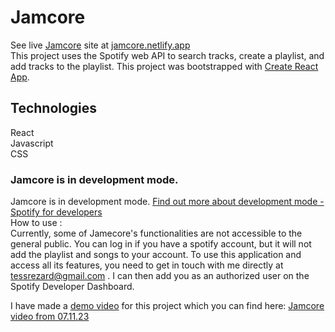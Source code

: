 # Jamcore
See live [Jamcore](https://jamcore.netlify.app/) site at [jamcore.netlify.app](https://jamcore.netlify.app/)\
This project uses the Spotify web API to search tracks, create a playlist, and add tracks to the playlist.
This project was bootstrapped with [Create React App](https://github.com/facebook/create-react-app).

## Technologies
React\
Javascript\
CSS


### Jamcore is in development mode.

Jamcore is in development mode. 
[Find out more about development mode - Spotify for developers](https://developer.spotify.com/documentation/web-api/concepts/quota-modes)\
How to use :\
Currently, some of Jamecore's functionalities are not accessible to the general public. You can log in if you have a spotify account, but it will not add the playlist and songs to your account.
To use this application and access all its features, you need to get in touch with me directly at tessrezard@gmail.com . I can then add you as an authorized user on the Spotify Developer Dashboard.

I have made a [demo video](https://www.youtube.com/watch?v=NjLoCkVbMQU) for this project which you can find here: 
[Jamcore video from 07.11.23](https://youtu.be/NjLoCkVbMQU)